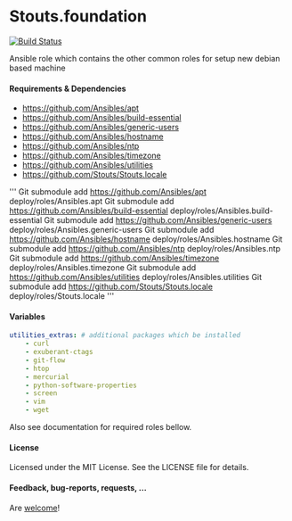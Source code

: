 Stouts.foundation
=================

[![Build Status](https://travis-ci.org/Stouts/Stouts.foundation.png)](https://travis-ci.org/Stouts/Stouts.foundation)

Ansible role which contains the other common roles for setup new debian based machine

#### Requirements & Dependencies

- https://github.com/Ansibles/apt
- https://github.com/Ansibles/build-essential
- https://github.com/Ansibles/generic-users
- https://github.com/Ansibles/hostname
- https://github.com/Ansibles/ntp
- https://github.com/Ansibles/timezone
- https://github.com/Ansibles/utilities
- https://github.com/Stouts/Stouts.locale

'''
Git submodule add https://github.com/Ansibles/apt deploy/roles/Ansibles.apt
Git submodule add https://github.com/Ansibles/build-essential deploy/roles/Ansibles.build-essential
Git submodule add https://github.com/Ansibles/generic-users deploy/roles/Ansibles.generic-users
Git submodule add https://github.com/Ansibles/hostname deploy/roles/Ansibles.hostname
Git submodule add https://github.com/Ansibles/ntp deploy/roles/Ansibles.ntp
Git submodule add https://github.com/Ansibles/timezone deploy/roles/Ansibles.timezone
Git submodule add https://github.com/Ansibles/utilities deploy/roles/Ansibles.utilities
Git submodule add https://github.com/Stouts/Stouts.locale deploy/roles/Stouts.locale
'''

#### Variables

```yaml
utilities_extras: # additional packages which be installed
    - curl
    - exuberant-ctags
    - git-flow
    - htop
    - mercurial
    - python-software-properties
    - screen
    - vim
    - wget
```

Also see documentation for required roles bellow.

#### License

Licensed under the MIT License. See the LICENSE file for details.

#### Feedback, bug-reports, requests, ...

Are [welcome](https://github.com/Stouts/Stouts.foundation/issues)!
